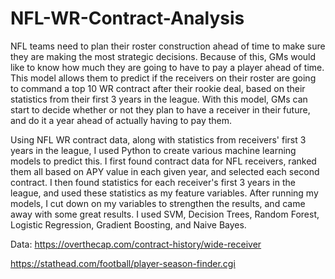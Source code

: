 # NFL-WR-Contract-Analysis
NFL teams need to plan their roster construction ahead of time to make sure they are making the most strategic decisions. Because of this, GMs would like to know how much they are going to have to pay a player ahead of time. This model allows them to predict if the receivers on their roster are going to command a top 10 WR contract after their rookie deal, based on their statistics from their first 3 years in the league. With this model, GMs can start to decide whether or not they plan to have a receiver in their future, and do it a year ahead of actually having to pay them.

Using NFL WR contract data, along with statistics from receivers' first 3 years in the league, I used Python to create various machine learning models to predict this. I first found contract data for NFL receivers, ranked them all based on APY value in each given year, and selected each second contract. I then found statistics for each receiver's first 3 years in the league, and used these statistics as my feature variables. After running my models, I cut down on my variables to strengthen the results, and came away with some great results. I used SVM, Decision Trees, Random Forest, Logistic Regression, Gradient Boosting, and Naive Bayes.

Data: 
https://overthecap.com/contract-history/wide-receiver

https://stathead.com/football/player-season-finder.cgi
